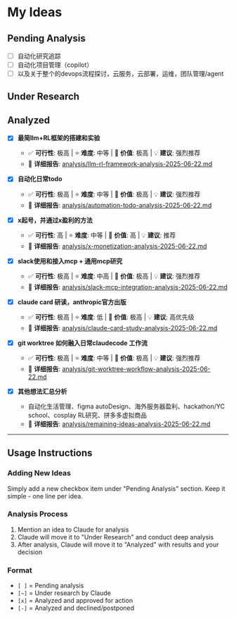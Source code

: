 # My Ideas

## Pending Analysis
- [ ] 自动化研究追踪
- [ ] 自动化项目管理（copilot）
- [ ] 以及关于整个的devops流程探讨，云服务，云部署，运维，团队管理/agent

## Under Research
<!-- Ideas currently being analyzed by Claude will be moved here -->

## Analyzed
- [x] **最简llm+RL框架的搭建和实验** 
  - ✅ **可行性**: 极高 | ⭐ **难度**: 中等 | 🎯 **价值**: 极高 | 💡 **建议**: 强烈推荐
  - 📄 **详细报告**: [analysis/llm-rl-framework-analysis-2025-06-22.md](analysis/llm-rl-framework-analysis-2025-06-22.md)

- [x] **自动化日常todo** 
  - ✅ **可行性**: 极高 | ⭐ **难度**: 中等 | 🎯 **价值**: 极高 | 💡 **建议**: 强烈推荐
  - 📄 **详细报告**: [analysis/automation-todo-analysis-2025-06-22.md](analysis/automation-todo-analysis-2025-06-22.md)

- [x] **x起号，并通过x盈利的方法** 
  - ✅ **可行性**: 高 | ⭐ **难度**: 中等 | 🎯 **价值**: 高 | 💡 **建议**: 推荐
  - 📄 **详细报告**: [analysis/x-monetization-analysis-2025-06-22.md](analysis/x-monetization-analysis-2025-06-22.md)

- [x] **slack使用和接入mcp + 通用mcp研究** 
  - ✅ **可行性**: 极高 | ⭐ **难度**: 中高 | 🎯 **价值**: 极高 | 💡 **建议**: 强烈推荐
  - 📄 **详细报告**: [analysis/slack-mcp-integration-analysis-2025-06-22.md](analysis/slack-mcp-integration-analysis-2025-06-22.md)

- [x] **claude card 研读，anthropic官方出版** 
  - ✅ **可行性**: 极高 | ⭐ **难度**: 低 | 🎯 **价值**: 极高 | 💡 **建议**: 高优先级
  - 📄 **详细报告**: [analysis/claude-card-study-analysis-2025-06-22.md](analysis/claude-card-study-analysis-2025-06-22.md)

- [x] **git worktree 如何融入日常claudecode 工作流** 
  - ✅ **可行性**: 极高 | ⭐ **难度**: 中等 | 🎯 **价值**: 极高 | 💡 **建议**: 强烈推荐
  - 📄 **详细报告**: [analysis/git-worktree-workflow-analysis-2025-06-22.md](analysis/git-worktree-workflow-analysis-2025-06-22.md)

- [x] **其他想法汇总分析** 
  - 自动化生活管理、figma autoDesign、海外服务器盈利、hackathon/YC school、cosplay RL研究、拼多多虚拟商品
  - 📄 **详细报告**: [analysis/remaining-ideas-analysis-2025-06-22.md](analysis/remaining-ideas-analysis-2025-06-22.md)

---

## Usage Instructions

### Adding New Ideas
Simply add a new checkbox item under "Pending Analysis" section. Keep it simple - one line per idea.

### Analysis Process
1. Mention an idea to Claude for analysis
2. Claude will move it to "Under Research" and conduct deep analysis
3. After analysis, Claude will move it to "Analyzed" with results and your decision

### Format
- `[ ]` = Pending analysis
- `[~]` = Under research by Claude  
- `[x]` = Analyzed and approved for action
- `[-]` = Analyzed and declined/postponed